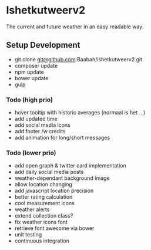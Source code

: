 Ishetkutweerv2
========================
The current and future weather in an easy readable way.

## Setup Development

* git clone git@github.com:Baabah/ishetkutweerv2.git
* composer update
* npm update
* bower update
* gulp

### Todo (high prio)
* hover tooltip with historic averages (normaal is het .. )
* add updated time
* add social media icons
* add footer /w credits
* add animation for long/short messages

### Todo (lower prio)
* add open graph & twitter card implementation
* add daily social media posts
* weather-dependant background image
* allow location changing
* add javascript location precision
* better rating calculation
* cool measurement icons
* weather alerts
* extend collection class?
* fix weather icons font
* retrieve font awesome via bower
* unit testing
* continuous integration